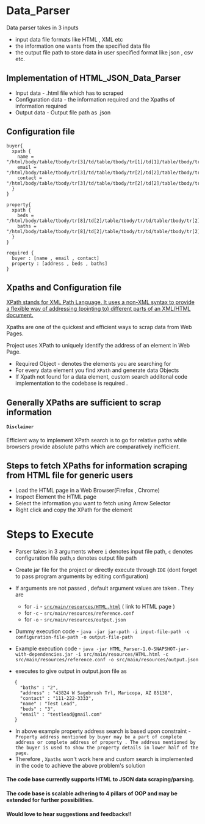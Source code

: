 # Data_Parser
Data parser takes in 3 inputs
* input data file formats like HTML , XML etc
* the information one wants from the specified data file 
* the output file path to store data in user specified format like json , csv etc.

## Implementation of HTML_JSON_Data_Parser
* Input data - .html file which has to scraped
* Configuration data - the information required and the Xpaths of information required
* Output data - Output file path as .json

## Configuration file
```
buyer{
  xpath {
    name = "/html/body/table/tbody/tr[3]/td/table/tbody/tr[1]/td[1]/table/tbody/tr[8]/td[2]/font/strong"
    email = "/html/body/table/tbody/tr[3]/td/table/tbody/tr[2]/td[2]/table/tbody/tr[4]/td/font/a"
    contact = "/html/body/table/tbody/tr[3]/td/table/tbody/tr[2]/td[2]/table/tbody/tr[3]/td/font/a"
  }
}

property{
  xpath {
    beds = "/html/body/table/tbody/tr[8]/td[2]/table/tbody/tr/td/table/tbody/tr[2]/td/font[3]/strong[1]"
    baths = "/html/body/table/tbody/tr[8]/td[2]/table/tbody/tr/td/table/tbody/tr[2]/td/font[3]/strong[2]"
  }
}

required {
  buyer : [name , email , contact]
  property : [address , beds , baths]
}
```

## Xpaths and Configuration file
[XPath stands for XML Path Language. It uses a non-XML syntax to provide a flexible way of addressing (pointing to) different parts of an XML/HTML document.](https://developer.mozilla.org/en-US/docs/Web/XPath)

Xpaths are one of the quickest and efficient ways to scrap data from Web Pages.

Project uses XPath to uniquely identify the address of an element in Web Page.
* Required Object - denotes the elements you are searching for 
* For every data element you find ```XPath``` and generate data Objects
* If Xpath not found for a data element, custom search additonal code implementation to the codebase is required .

## Generally XPaths are sufficient to scrap information

#### ```Disclaimer```

Efficient way to implement XPath search is to go for relative paths while browsers provide absolute paths which are comparatively inefficient.

## Steps to fetch XPaths for information scraping from HTML file for generic users 
* Load the HTML page in a Web Browser(Firefox , Chrome)
* Inspect Element the HTML page
* Select the information you want to fetch using Arrow Selector 
* Right click and copy the XPath for the element

# Steps to Execute
* Parser takes in 3 arguments where ```i``` denotes input file path, ```c``` denotes configuration file path,```o``` denotes output file path


    
* Create jar file for the project or directly execute through ```IDE``` (dont forget to pass program arguments by editing configuration)
* If arguments are not passed , default argument values are taken . They are

  * for ```-i``` - [```src/main/resources/HTML.html```](https://drive.google.com/file/d/1eJUXg-fQ6oQEBTn2eVor1InRH-lS6nW-/view?usp=sharing) ( link to HTML page )
  * for ```-c``` - ```src/main/resources/reference.conf```
  * for ```-o``` - ```src/main/resources/output.json```
  
* Dummy execution code -     ``` java -jar jar-path -i input-file-path -c configuration-file-path -o output-file-path ```
* Example execution code -   ``` java -jar HTML_Parser-1.0-SNAPSHOT-jar-with-dependencies.jar -i src/main/resources/HTML.html -c src/main/resources/reference.conf -o src/main/resources/output.json ```
* executes to give output in output.json file as
```
   {
     "baths" : "2",
     "address" : "43824 W Sagebrush Trl, Maricopa, AZ 85138",
     "contact" : "111-222-3333",
     "name" : "Test Lead",
     "beds" : "3",
     "email" : "testlead@gmail.com"
   }
```
* In above example property address search is based upon constraint - ``` Property address mentioned by buyer may be a part of complete address or complete address of property . The address mentioned by the buyer is used to show the property details in lower half of the page.```
* Therefore , ```Xpaths``` won't work here and custom search is implemented in the code to achieve the above problem's solution

#### The code base currently supports HTML to JSON data scraping/parsing.
#### The code base is scalable adhering to 4 pillars of OOP and may be extended for further possibilities.
#### Would love to hear suggestions and feedbacks!!


